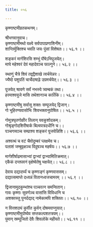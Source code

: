 ```yaml
---
title: ०५६

---
```

कृष्णाष्टमीव्रतकथनम्।  
  
श्रीभगवानुवाच।  
कृष्णाष्टमीमथो वक्ष्ये सर्वपापाप्रणाशिनीम्।  
शान्तिर्मुक्तिश्च भवति जयः पुंसां विशेषतः।। ५६.१ ।।  
  
शङ्करं मार्गशिरसि शम्भुं पौषेऽभिपूजयेत्।  
माघे महेश्वरं देवं महादेवञ्च फाल्गुने।। ५६.२ ।।  
  
स्थाणुं चैत्रे शिवं तद्वद्वैशाखे त्वर्चयेन्नरः।  
ज्यैष्ठे पशुपतिं चार्चेदाषाढ़े उग्रमर्चयेत्।। ५६.३ ।।  
  
पूजयेत् श्रावणे सर्वं नभस्ये त्र्यम्बकं तथा।  
हरमाश्वयुजे मासि तथेशानञ्च कार्तिके।। ५६.४ ।।  
  
कृष्णाष्टमीषु सर्वासु शक्तः सम्पूजयेद्‌ द्विजान्।  
गो भूहिरण्यवासोभिः शिवभक्तानुपोषितः।। ५६.५ ।।  
  
गोमूत्रघृतगोक्षीर तिलान् यवकुशोदकम्।  
गोश्रृङ्गोदशिरीषार्क बिल्वपत्रदधीनि च।।  
पञ्चगव्यञ्च सम्प्राश्य शङ्करं पूजयेन्निशि।। ५६.६ ।।  
  
अश्वत्थं च वटं चैवोदुम्बरं प्लक्षमेव च।  
पलाशं जम्बुवृक्षञ्च विदुषञ्च महर्षयः।। ५६.७ ।।  
  
मार्गशीर्षाढमासाभ्यां द्वाभ्यां द्वाभ्यामितिक्रमात्।  
एकैकं दन्तपवनं वृक्षेष्वेतेषु भक्षयेत्।। ५६.८ ।।  
  
देवाय दद्यादर्घ्यं च कृष्णाङ्गं कृष्णवाससम्।  
दद्यात्समाप्ते दध्यन्नं वितानध्वजचामरम् ।। ५६.९ ।।  
  
द्विजानामुदकुम्भांश्च पञ्चरत्न समन्वितान्।  
गावः कृष्णाः सुवर्णञ्च वासांसि विविधानि च  
अशक्तस्तु पुनर्दद्याद् नामेकामपि शक्तितः।। ५६.१० ।।  
  
न वित्तशठ्यं कुर्वीत कुर्वन्‌ दोषमवाप्नुयात्।  
कृष्णाष्टमीमुपोष्येव सप्तकल्पशतत्रयम्।।  
पुमान् स्रम्पूजितो देवैः शिवलोके महीयते।। ५६.११ ।।